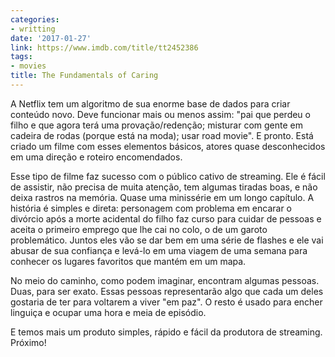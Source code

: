 ```yaml
---
categories:
- writting
date: '2017-01-27'
link: https://www.imdb.com/title/tt2452386
tags:
- movies
title: The Fundamentals of Caring
---
```


A Netflix tem um algoritmo de sua enorme base de dados para criar conteúdo novo. Deve funcionar mais ou menos assim: "pai que perdeu o filho e que agora terá uma provação/redenção; misturar com gente em cadeira de rodas (porque está na moda); usar road movie". E pronto. Está criado um filme com esses elementos básicos, atores quase desconhecidos em uma direção e roteiro encomendados.

Esse tipo de filme faz sucesso com o público cativo de streaming. Ele é fácil de assistir, não precisa de muita atenção, tem algumas tiradas boas, e não deixa rastros na memória. Quase uma minissérie em um longo capítulo. A história é simples e direta: personagem com problema em encarar o divórcio após a morte acidental do filho faz curso para cuidar de pessoas e aceita o primeiro emprego que lhe cai no colo, o de um garoto problemático. Juntos eles vão se dar bem em uma série de flashes e ele vai abusar de sua confiança e levá-lo em uma viagem de uma semana para conhecer os lugares favoritos que mantém em um mapa.

No meio do caminho, como podem imaginar, encontram algumas pessoas. Duas, para ser exato. Essas pessoas representarão algo que cada um deles gostaria de ter para voltarem a viver "em paz". O resto é usado para encher linguiça e ocupar uma hora e meia de episódio.

E temos mais um produto simples, rápido e fácil da produtora de streaming. Próximo!